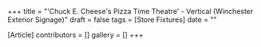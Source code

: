 +++
title = "'Chuck E. Cheese's Pizza Time Theatre' - Vertical (Winchester Exterior Signage)"
draft = false
tags = [Store Fixtures]
date = ""

[Article]
contributors = []
gallery = []
+++